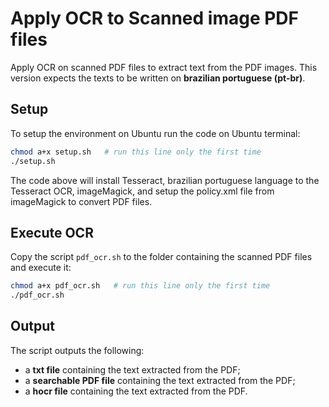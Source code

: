 # Apply OCR to Scanned image PDF files

Apply OCR on scanned PDF files to extract text from the PDF images.
This version expects the texts to be written on **brazilian portuguese (pt-br)**.

## Setup

To setup the environment on Ubuntu run the code on Ubuntu terminal:
```bash
chmod a+x setup.sh   # run this line only the first time
./setup.sh
```
The code above will install Tesseract, brazilian portuguese language to the Tesseract OCR, imageMagick, and setup the policy.xml file from imageMagick to convert PDF files.

## Execute OCR

Copy the script `pdf_ocr.sh` to the folder containing the scanned PDF files and execute it:
```bash
chmod a+x pdf_ocr.sh   # run this line only the first time
./pdf_ocr.sh
```

## Output

The script outputs the following: 

- a **txt file** containing the text extracted from the PDF;
- a **searchable PDF file** containing the text extracted from the PDF;
- a **hocr file** containing the text extracted from the PDF.

